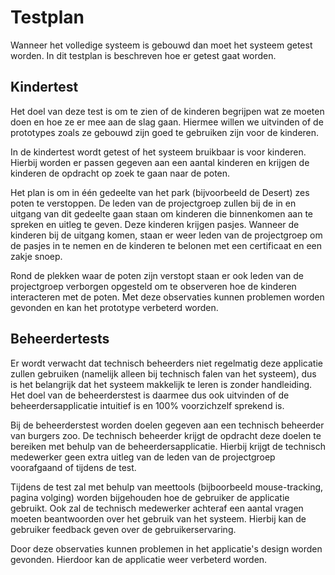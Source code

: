 # Testplan
Wanneer het volledige systeem is gebouwd dan moet het systeem getest worden. In dit testplan is beschreven hoe er getest gaat worden.

## Kindertest
Het doel van deze test is om te zien of de kinderen begrijpen wat ze moeten doen en hoe ze er mee aan de slag gaan. Hiermee willen we uitvinden of de prototypes zoals ze gebouwd zijn goed te gebruiken zijn voor de kinderen. 

In de kindertest wordt getest of het systeem bruikbaar is voor kinderen. Hierbij worden er passen gegeven aan een aantal kinderen en krijgen de kinderen de opdracht op zoek te gaan naar de poten.

Het plan is om in één gedeelte van het park (bijvoorbeeld de Desert) zes poten te verstoppen. De leden van de projectgroep zullen bij de in en uitgang van dit gedeelte gaan staan om kinderen die binnenkomen aan te spreken en uitleg te geven. Deze kinderen krijgen pasjes. Wanneer de kinderen bij de uitgang komen, staan er weer leden van de projectgroep om de pasjes in te nemen en de kinderen te belonen met een certificaat en een zakje snoep. 

Rond de plekken waar de poten zijn verstopt staan er ook leden van de projectgroep verborgen opgesteld om te observeren hoe de kinderen interacteren met de poten. Met deze observaties kunnen problemen worden gevonden en kan het prototype verbeterd worden.

## Beheerdertests
Er wordt verwacht dat technisch beheerders niet regelmatig deze applicatie zullen gebruiken (namelijk alleen bij technisch falen van het systeem), dus is het belangrijk dat het systeem makkelijk te leren is zonder handleiding. Het doel van de beheerderstest is daarmee dus ook uitvinden of de beheerdersapplicatie intuitief is en 100% voorzichzelf sprekend is. 

Bij de beheerderstest worden doelen gegeven aan een technisch beheerder van burgers zoo. De technisch beheerder krijgt de opdracht deze doelen te bereiken met behulp van de beheerdersapplicatie. Hierbij krijgt de technisch medewerker geen extra uitleg van de leden van de projectgroep voorafgaand of tijdens de test.

Tijdens de test zal met behulp van meettools (bijboorbeeld mouse-tracking, pagina volging) worden bijgehouden hoe de gebruiker de applicatie gebruikt. Ook zal de technisch medewerker achteraf een aantal vragen moeten beantwoorden over het gebruik van het systeem. Hierbij kan de gebruiker feedback geven over de gebruikerservaring.

Door deze observaties kunnen problemen in het applicatie's design worden gevonden. Hierdoor kan de applicatie weer verbeterd worden.



